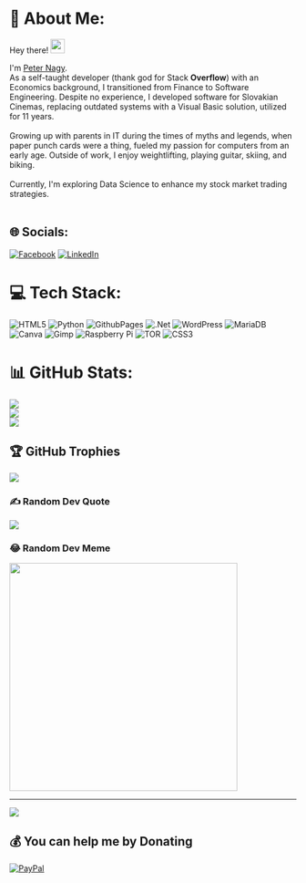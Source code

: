 # 💫 About Me:

Hey there! <img style="display:inline" src="https://media.giphy.com/media/hvRJCLFzcasrR4ia7z/giphy.gif" width="25px" height="25px">

I'm [Peter Nagy](https://skoteinos1.github.io/).
<br>
As a self-taught developer (thank god for Stack **Overflow**) with an Economics background, I transitioned from Finance to Software Engineering. Despite no experience, I developed software for Slovakian Cinemas, replacing outdated systems with a Visual Basic solution, utilized for 11 years.
<br>
<br>
Growing up with parents in IT during the times of myths and legends, when paper punch cards were a thing, fueled my passion for computers from an early age. Outside of work, I enjoy weightlifting, playing guitar, skiing, and biking.
<br>
<br>
Currently, I'm exploring Data Science to enhance my stock market trading strategies.
<br>
<br>

## 🌐 Socials:
[![Facebook](https://img.shields.io/badge/Facebook-%231877F2.svg?logo=Facebook&logoColor=white)](https://facebook.com/peter.s.nagy.3) [![LinkedIn](https://img.shields.io/badge/LinkedIn-%230077B5.svg?logo=linkedin&logoColor=white)](https://linkedin.com/in/peter-nagy-95b66487) 

# 💻 Tech Stack:
![HTML5](https://img.shields.io/badge/html5-%23E34F26.svg?style=for-the-badge&logo=html5&logoColor=white) ![Python](https://img.shields.io/badge/python-3670A0?style=for-the-badge&logo=python&logoColor=ffdd54) ![GithubPages](https://img.shields.io/badge/github%20pages-121013?style=for-the-badge&logo=github&logoColor=white) ![.Net](https://img.shields.io/badge/.NET-5C2D91?style=for-the-badge&logo=.net&logoColor=white) ![WordPress](https://img.shields.io/badge/WordPress-%23117AC9.svg?style=for-the-badge&logo=WordPress&logoColor=white) ![MariaDB](https://img.shields.io/badge/MariaDB-003545?style=for-the-badge&logo=mariadb&logoColor=white) ![Canva](https://img.shields.io/badge/Canva-%2300C4CC.svg?style=for-the-badge&logo=Canva&logoColor=white) ![Gimp](https://img.shields.io/badge/Gimp-657D8B?style=for-the-badge&logo=gimp&logoColor=FFFFFF) ![Raspberry Pi](https://img.shields.io/badge/-RaspberryPi-C51A4A?style=for-the-badge&logo=Raspberry-Pi) ![TOR](https://img.shields.io/badge/tor-%237E4798.svg?style=for-the-badge&logo=tor-project&logoColor=white) ![CSS3](https://img.shields.io/badge/css3-%231572B6.svg?style=for-the-badge&logo=css3&logoColor=white)
# 📊 GitHub Stats:
![](https://github-readme-stats.vercel.app/api?username=Skoteinos1&theme=light&hide_border=false&include_all_commits=false&count_private=false)<br/>
![](https://github-readme-streak-stats.herokuapp.com/?user=Skoteinos1&theme=light&hide_border=false)<br/>
![](https://github-readme-stats.vercel.app/api/top-langs/?username=Skoteinos1&theme=light&hide_border=false&include_all_commits=false&count_private=false&layout=compact)

## 🏆 GitHub Trophies
![](https://github-profile-trophy.vercel.app/?username=Skoteinos1&theme=flat&no-frame=true&no-bg=true&margin-w=4)

### ✍️ Random Dev Quote
![](https://quotes-github-readme.vercel.app/api?type=horizontal&theme=light)

### 😂 Random Dev Meme
<img src='https://randommeme-five.vercel.app/' style="height: 400px;"/>

---
[![](https://visitcount.itsvg.in/api?id=Skoteinos1&icon=0&color=3)](https://visitcount.itsvg.in)

  ## 💰 You can help me by Donating
  [![PayPal](https://img.shields.io/badge/PayPal-00457C?style=for-the-badge&logo=paypal&logoColor=white)](https://paypal.me/pnagy5) 

  
<!-- Proudly created with GPRM ( https://gprm.itsvg.in ) -->

<!---
Skoteinos1/Skoteinos1 is a ✨ special ✨ repository because its `README.md` (this file) appears on your GitHub profile.
You can click the Preview link to take a look at your changes.
--->
